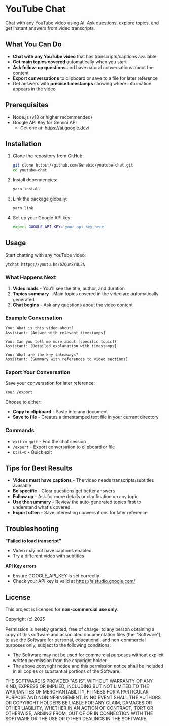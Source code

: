 # YouTube Chat

Chat with any YouTube video using AI. Ask questions, explore topics, and get instant answers from video transcripts.

## What You Can Do

- **Chat with any YouTube video** that has transcripts/captions available
- **Get main topics covered** automatically when you start
- **Ask follow-up questions** and have natural conversations about the content
- **Export conversations** to clipboard or save to a file for later reference
- Get answers with **precise timestamps** showing where information appears in the video

## Prerequisites

- Node.js (v18 or higher recommended)
- Google API Key for Gemini API
  - Get one at: https://ai.google.dev/

## Installation

1. Clone the repository from GitHub:
   ```bash
   git clone https://github.com/Genebio/youtube-chat.git
   cd youtube-chat
   ```

2. Install dependencies:
   ```bash
   yarn install
   ```

3. Link the package globally:
   ```bash
   yarn link
   ```

4. Set up your Google API key:
   ```bash
   export GOOGLE_API_KEY='your_api_key_here'
   ```

## Usage

Start chatting with any YouTube video:

```bash
ytchat https://youtu.be/bZQun8Y4L2A
```

### What Happens Next

1. **Video loads** - You'll see the title, author, and duration
2. **Topics summary** - Main topics covered in the video are automatically generated
3. **Chat begins** - Ask any questions about the video content

### Example Conversation

```
You: What is this video about?
Assistant: [Answer with relevant timestamps]

You: Can you tell me more about [specific topic]?
Assistant: [Detailed explanation with timestamps]

You: What are the key takeaways?
Assistant: [Summary with references to video sections]
```

### Export Your Conversation

Save your conversation for later reference:

```
You: /export
```

Choose to either:
- **Copy to clipboard** - Paste into any document
- **Save to file** - Creates a timestamped text file in your current directory

### Commands

- `exit` or `quit` - End the chat session
- `/export` - Export conversation to clipboard or file
- `Ctrl+C` - Quick exit

## Tips for Best Results

- **Videos must have captions** - The video needs transcripts/subtitles available
- **Be specific** - Clear questions get better answers
- **Follow up** - Ask for more details or clarification on any topic
- **Use the summary** - Review the auto-generated topics first to understand what's covered
- **Export often** - Save interesting conversations for later reference

## Troubleshooting

**"Failed to load transcript"**
- Video may not have captions enabled
- Try a different video with subtitles

**API Key errors**
- Ensure GOOGLE_API_KEY is set correctly
- Check your API key is valid at https://aistudio.google.com/

## License

This project is licensed for **non-commercial use only**.

Copyright (c) 2025

Permission is hereby granted, free of charge, to any person obtaining a copy of this software and associated documentation files (the "Software"), to use the Software for personal, educational, and non-commercial purposes only, subject to the following conditions:

- The Software may not be used for commercial purposes without explicit written permission from the copyright holder.
- The above copyright notice and this permission notice shall be included in all copies or substantial portions of the Software.

THE SOFTWARE IS PROVIDED "AS IS", WITHOUT WARRANTY OF ANY KIND, EXPRESS OR IMPLIED, INCLUDING BUT NOT LIMITED TO THE WARRANTIES OF MERCHANTABILITY, FITNESS FOR A PARTICULAR PURPOSE AND NONINFRINGEMENT. IN NO EVENT SHALL THE AUTHORS OR COPYRIGHT HOLDERS BE LIABLE FOR ANY CLAIM, DAMAGES OR OTHER LIABILITY, WHETHER IN AN ACTION OF CONTRACT, TORT OR OTHERWISE, ARISING FROM, OUT OF OR IN CONNECTION WITH THE SOFTWARE OR THE USE OR OTHER DEALINGS IN THE SOFTWARE.